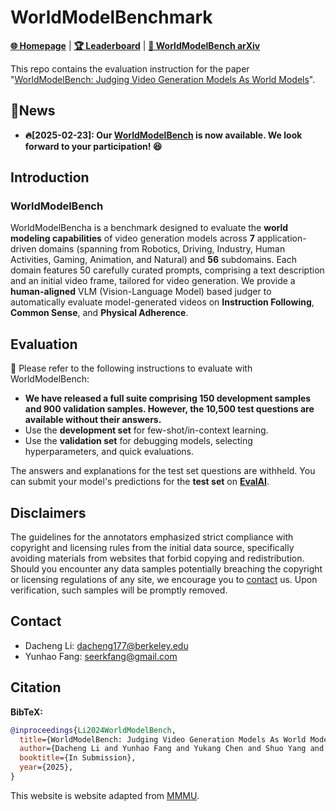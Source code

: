 # WorldModelBenchmark

[**🌐 Homepage**](https://seerkfang.github.io/world-model-benchmark.github.io/) | [**🏆 Leaderboard**](https://seerkfang.github.io/world-model-benchmark.github.io/#leaderboard) | [**📖 WorldModelBench arXiv**](https://arxiv.org/pdf/2311.16502.pdf)

This repo contains the evaluation instruction for the paper "[WorldModelBench: Judging Video Generation Models As World Models]([https://arxiv.org/abs/2409.02813](https://drive.google.com/drive/folders/1mBBGM1E14JlmXmqRFonlqs76d9uBBZ0T?usp=drive_link))".

## 🔔News

- **🔥[2025-02-23]: Our [WorldModelBench](https://seerkfang.github.io/world-model-benchmark.github.io/) is now available. We look forward to your participation! 😆**

## Introduction

### WorldModelBench

WorldModelBencha is a benchmark designed to evaluate the **world modeling capabilities** of video generation models across **7** application-driven domains (spanning from Robotics, Driving, Industry, Human Activities, Gaming, Animation, and Natural) and **56** subdomains. Each domain features 50 carefully curated prompts, comprising a text description and an initial video frame, tailored for video generation. We provide a **human-aligned** VLM (Vision-Language Model) based judger to automatically evaluate model-generated videos on **Instruction Following**, **Common Sense**, and **Physical Adherence**.

## Evaluation

🎯 Please refer to the following instructions to evaluate with WorldModelBench:

- **We have released a full suite comprising 150 development samples and 900 validation samples. However, the 10,500 test questions are available without their answers.**
- Use the **development set** for few-shot/in-context learning.
- Use the **validation set** for debugging models, selecting hyperparameters, and quick evaluations.

The answers and explanations for the test set questions are withheld. You can submit your model's predictions for the **test set** on **[EvalAI](https://eval.ai/web/challenges/challenge-page/2179/overview)**.

## Disclaimers
The guidelines for the annotators emphasized strict compliance with copyright and licensing rules from the initial data source, specifically avoiding materials from websites that forbid copying and redistribution. 
Should you encounter any data samples potentially breaching the copyright or licensing regulations of any site, we encourage you to [contact](#contact) us. Upon verification, such samples will be promptly removed.

## Contact
- Dacheng Li: dacheng177@berkeley.edu
- Yunhao Fang: seerkfang@gmail.com

## Citation

**BibTeX:**
```bibtex
@inproceedings{Li2024WorldModelBench,
  title={WorldModelBench: Judging Video Generation Models As World Models},
  author={Dacheng Li and Yunhao Fang and Yukang Chen and Shuo Yang and Shiyi Cao and Justin Wong and Xiaolong Wang and Hongxu Yin and Joseph E. Gonzalez and Ion Stoica and Song Han and Yao Lu},
  booktitle={In Submission},
  year={2025},
}
```
This website is website adapted from [MMMU](https://github.com/MMMU-Benchmark/MMMU).
